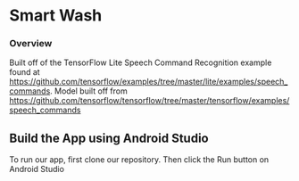 # Smart Wash

### Overview

Built off of the TensorFlow Lite Speech Command Recognition example found at https://github.com/tensorflow/examples/tree/master/lite/examples/speech_commands. 
Model built off from https://github.com/tensorflow/tensorflow/tree/master/tensorflow/examples/speech_commands

## Build the App using Android Studio
To run our app, first clone our repository. Then click the Run button on Android Studio
